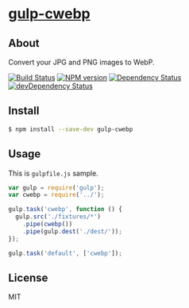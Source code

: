 # [gulp-cwebp](https://www.npmjs.org/package/gulp-cwebp)

## About

Convert your JPG and PNG images to WebP.

[![Build Status](https://travis-ci.org/1000ch/gulp-cwebp.svg?branch=master)](https://travis-ci.org/1000ch/gulp-cwebp)
[![NPM version](https://badge.fury.io/js/gulp-cwebp.svg)](http://badge.fury.io/js/gulp-cwebp)
[![Dependency Status](https://david-dm.org/1000ch/gulp-cwebp.svg)](https://david-dm.org/1000ch/gulp-cwebp)
[![devDependency Status](https://david-dm.org/1000ch/gulp-cwebp/dev-status.svg)](https://david-dm.org/1000ch/gulp-cwebp#info=devDependencies)

## Install

```sh
$ npm install --save-dev gulp-cwebp
```

## Usage

This is `gulpfile.js` sample.

```js
var gulp = require('gulp');
var cwebp = require('../');

gulp.task('cwebp', function () {
  gulp.src('./fixtures/*')
    .pipe(cwebp())
    .pipe(gulp.dest('./dest/'));
});

gulp.task('default', ['cwebp']);
```

## License

MIT